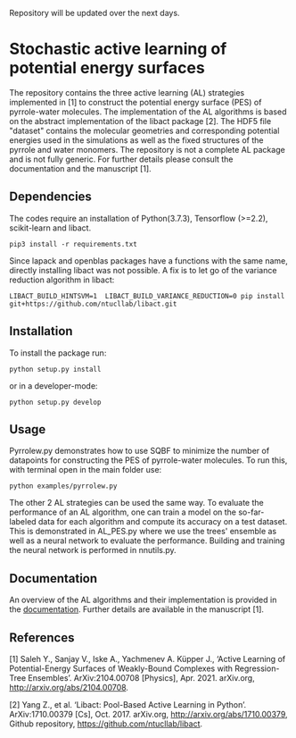 Repository will be updated over the next days.
# Stochastic active learning of potential energy surfaces

The repository contains the three active learning (AL) strategies implemented in [1] to construct the potential energy surface (PES) of pyrrole-water molecules. The implementation of the AL algorithms is based on the abstract implementation of the libact package [2]. The HDF5 file "dataset" contains the molecular geometries and corresponding potential energies used in the simulations as well as the fixed structures of the pyrrole and water monomers. The repository is not a complete AL package and is not fully generic. For further details please consult the documentation and the manuscript [1].

## Dependencies
The codes require an installation of Python(3.7.3), Tensorflow (>=2.2), scikit-learn  and libact.
```
pip3 install -r requirements.txt
```
Since lapack and openblas packages have a functions with the same name, directly installing libact was not possible. A fix is to let go of the variance reduction algorithm in libact:
```
LIBACT_BUILD_HINTSVM=1  LIBACT_BUILD_VARIANCE_REDUCTION=0 pip install git+https://github.com/ntucllab/libact.git
```

## Installation

To install the package run:
```
python setup.py install
```
or in a developer-mode:
```
python setup.py develop
```

## Usage

Pyrrolew.py demonstrates how to use SQBF to minimize the number of datapoints for constructing the PES of pyrrole-water molecules. To run this, with terminal open in the main folder use:
```
python examples/pyrrolew.py
```
The other 2 AL strategies can be used the same way. To evaluate the performance of an AL algorithm, one can train a model on the so-far-labeled data for each algorithm and compute its accuracy on a test dataset. This is demonstrated in AL_PES.py where we use the trees' ensemble as well as a neural network to evaluate the performance. Building and training the neural network is performed in nnutils.py.  
## Documentation

An overview of the AL algorithms and their implementation is provided in the [documentation](file:///Users/salehyah/Desktop/KleineJobs/Active-Learning-of-PES/docs/build/html/index.html). Further details are available in the manuscript [1].
## References

[1] Saleh Y., Sanjay V., Iske A., Yachmenev A. Küpper J., ‘Active Learning of Potential-Energy Surfaces of Weakly-Bound Complexes with Regression-Tree Ensembles’. ArXiv:2104.00708 [Physics], Apr. 2021. arXiv.org, http://arxiv.org/abs/2104.00708.

[2] Yang Z., et al. ‘Libact: Pool-Based Active Learning in Python’. ArXiv:1710.00379 [Cs], Oct. 2017. arXiv.org, http://arxiv.org/abs/1710.00379, Github repository, https://github.com/ntucllab/libact.
